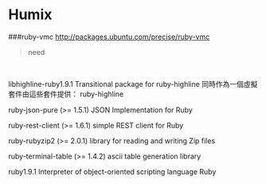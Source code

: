# Humix

###ruby-vmc
http://packages.ubuntu.com/precise/ruby-vmc 
>need 

</br>

 libhighline-ruby1.9.1
    Transitional package for ruby-highline
    同時作為一個虛擬套件由這些套件提供： ruby-highline 

ruby-json-pure (>= 1.5.1)
    JSON Implementation for Ruby 

ruby-rest-client (>= 1.6.1)
    simple REST client for Ruby 

ruby-rubyzip2 (>= 2.0.1)
    library for reading and writing Zip files 

ruby-terminal-table (>= 1.4.2)
    ascii table generation library 

ruby1.9.1
    Interpreter of object-oriented scripting language Ruby 



